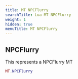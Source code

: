 ```yaml
---
title: MT NPCFlurry
searchTitle: Lua MT NPCFlurry
weight: 1
hidden: true
menuTitle: MT NPCFlurry
---
```

## NPCFlurry

This represents a NPCFlurry MT
```lua
MT.NPCFlurry
```